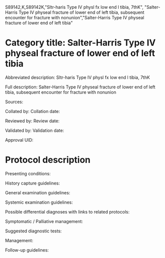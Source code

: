 S89142,K,S89142K,"Sltr-haris Type IV physl fx low end l tibia, 7thK", "Salter-Harris Type IV physeal fracture of lower end of left tibia, subsequent encounter for fracture with nonunion","Salter-Harris Type IV physeal fracture of lower end of left tibia"
# Category title: Salter-Harris Type IV physeal fracture of lower end of left tibia

Abbreviated description: Sltr-haris Type IV physl fx low end l tibia, 7thK

Full description: Salter-Harris Type IV physeal fracture of lower end of left tibia, subsequent encounter for fracture with nonunion

Sources:

Collated by:
Collation date:

Reviewed by:
Review date:

Validated by:
Validation date:

Approval UID:

# Protocol description

Presenting conditions:

History capture guidelines:

General examination guidelines:

Systemic examination guidelines:

Possible differential diagnoses with links to related protocols:

Symptomatic / Palliative management:

Suggested diagnostic tests:

Management:

Follow-up guidelines:
